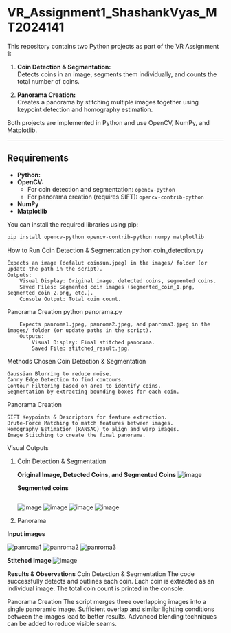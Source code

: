 # VR_Assignment1_ShashankVyas_MT2024141

This repository contains two Python projects as part of the VR Assignment 1:

1. **Coin Detection & Segmentation:**  
   Detects coins in an image, segments them individually, and counts the total number of coins.

2. **Panorama Creation:**  
   Creates a panorama by stitching multiple images together using keypoint detection and homography estimation.

Both projects are implemented in Python and use OpenCV, NumPy, and Matplotlib.

---

## Requirements

- **Python:**
- **OpenCV:**  
  - For coin detection and segmentation: `opencv-python`
  - For panorama creation (requires SIFT): `opencv-contrib-python`
- **NumPy**
- **Matplotlib**

You can install the required libraries using pip:

```bash
pip install opencv-python opencv-contrib-python numpy matplotlib
```
How to Run
    Coin Detection & Segmentation
python coin_detection.py

    Expects an image (defalut coinsun.jpeg) in the images/ folder (or update the path in the script).
    Outputs:
        Visual Display: Original image, detected coins, segmented coins.
        Saved Files: Segmented coin images (segmented_coin_1.png, segmented_coin_2.png, etc.).
        Console Output: Total coin count.

Panorama Creation
    python panorama.py

        Expects panroma1.jpeg, panroma2.jpeg, and panroma3.jpeg in the images/ folder (or update paths in the script).
        Outputs:
            Visual Display: Final stitched panorama.
            Saved File: stitched_result.jpg.

Methods Chosen
Coin Detection & Segmentation

    Gaussian Blurring to reduce noise.
    Canny Edge Detection to find contours.
    Contour Filtering based on area to identify coins.
    Segmentation by extracting bounding boxes for each coin.

Panorama Creation

    SIFT Keypoints & Descriptors for feature extraction.
    Brute-Force Matching to match features between images.
    Homography Estimation (RANSAC) to align and warp images.
    Image Stitching to create the final panorama.
Visual Outputs
1. Coin Detection & Segmentation

   **Original Image, Detected Coins, and Segmented Coins**
      ![image](https://github.com/user-attachments/assets/d4a99894-79d4-4403-b3a9-da6e15771308)

   **Segmented coins**
   ```
   ```
   ![image](https://github.com/user-attachments/assets/bcb4eef1-f09b-4e60-8f29-68c687c4a0bf)
      ![image](https://github.com/user-attachments/assets/9ca1b882-36f7-4577-a685-5510ae464129)
      ![image](https://github.com/user-attachments/assets/9c783508-5c59-4dd2-9e0b-647b0100e3fa)
      ![image](https://github.com/user-attachments/assets/a30bc5c5-8678-4ed0-af21-e3a1d149d8de)

3. Panorama

**Input images**

![panroma1](https://github.com/user-attachments/assets/a3558839-6f90-4ac1-9dd8-7cb0c39caa80)
![panroma2](https://github.com/user-attachments/assets/811dba34-b4b1-4638-a9c0-98f0b9fdea40)
![panroma3](https://github.com/user-attachments/assets/9c72c20f-d836-41fc-8127-6a48dbc16228)

**Stitched Image**
![image](https://github.com/user-attachments/assets/2508f2aa-5582-4ea0-ba18-f96848af7e89)

**Results & Observations**
    Coin Detection & Segmentation
        The code successfully detects and outlines each coin.
        Each coin is extracted as an individual image.
        The total coin count is printed in the console.
   
   Panorama Creation
        The script merges three overlapping images into a single panoramic image.
        Sufficient overlap and similar lighting conditions between the images lead to better results.
        Advanced blending techniques can be added to reduce visible seams.
